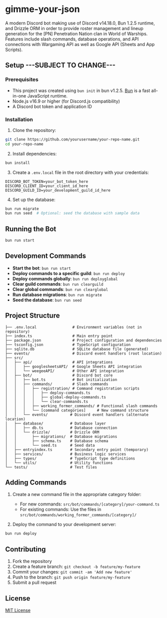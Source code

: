 # gimme-your-json

A modern Discord bot making use of Discord v14.18.0, Bun 1.2.5 runtime, and Drizzle ORM in order to provide roster management and lineup generation for the [PN] Penetration Nation clan in World of Warships. Features include slash commands, database operations, and API connections with Wargaming API as well as Google API (Sheets and App Scripts).


## Setup ---SUBJECT TO CHANGE---

### Prerequisites

- This project was created using `bun init` in bun v1.2.5. [Bun](https://bun.sh) is a fast all-in-one JavaScript runtime.
- Node.js v16.9 or higher (for Discord.js compatibility)
- A Discord bot token and application ID

### Installation

1. Clone the repository:
```bash
git clone https://github.com/yourusername/your-repo-name.git
cd your-repo-name
```

2. Install dependencies:
```bash
bun install
```

3. Create a `.env.local` file in the root directory with your credentials:
```
DISCORD_BOT_TOKEN=your_bot_token_here
DISCORD_CLIENT_ID=your_client_id_here
DISCORD_GUILD_ID=your_development_guild_id_here
```

4. Set up the database:
```bash
bun run migrate
bun run seed  # Optional: seed the database with sample data
```

## Running the Bot

```bash
bun run start
```

## Development Commands

- **Start the bot**: `bun run start`
- **Deploy commands to a specific guild**: `bun run deploy`
- **Deploy commands globally**: `bun run deployglobal`
- **Clear guild commands**: `bun run clearguild`
- **Clear global commands**: `bun run clearglobal`
- **Run database migrations**: `bun run migrate`
- **Seed the database**: `bun run seed`

## Project Structure

```
├── .env.local                # Environment variables (not in repository)
├── index.ts                  # Main entry point
├── package.json              # Project configuration and dependencies
├── tsconfig.json             # TypeScript configuration
├── sqlite.db                 # SQLite database file (generated)
├── events/                   # Discord event handlers (root location)
├── src/
│   ├── api/                  # API integrations
│   │   ├── googlesheetsAPI/  # Google Sheets API integration
│   │   └── weegeeAPI/        # Other API integration
│   ├── bot/                  # Discord bot core
│   │   ├── bot.ts            # Bot initialization
│   │   ├── commands/         # Slash commands
│   │   │   ├── registration/ # Command registration scripts
│   │   │   │   ├── deploy-commands.ts
│   │   │   │   ├── global-deploy-commands.ts
│   │   │   │   └── clear-commands.ts
│   │   │   ├── working_former_commands/ # Functional slash commands
│   │   │   └── [command categories]     # New command structure
│   │   └── events/          # Discord event handlers (alternate location)
│   ├── database/            # Database layer
│   │   ├── db.ts            # Database connection
│   │   └── drizzle/         # Drizzle ORM
│   │       ├── migrations/  # Database migrations
│   │       ├── schema.ts    # Database schema
│   │       └── seed.ts      # Seed data
│   ├── entryindex.ts        # Secondary entry point (temporary)
│   ├── services/            # Business logic services
│   ├── types/               # TypeScript type definitions
│   └── utils/               # Utility functions
└── tests/                   # Test files
```

## Adding Commands

1. Create a new command file in the appropriate category folder:
   - For new commands: `src/bot/commands/[category]/your-command.ts`
   - For existing commands: Use the files in `src/bot/commands/working_former_commands/[category]/`

2. Deploy the command to your development server:
```bash
bun run deploy
```

## Contributing

1. Fork the repository
2. Create a feature branch: `git checkout -b feature/my-feature`
3. Commit your changes: `git commit -am 'Add new feature'`
4. Push to the branch: `git push origin feature/my-feature`
5. Submit a pull request

## License

[MIT License](LICENSE)



